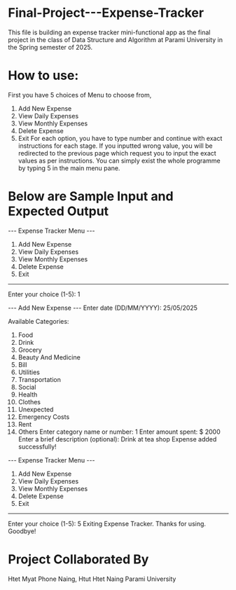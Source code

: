 # Final-Project---Expense-Tracker
This file is building an expense tracker mini-functional app as the final project in the class of Data Structure and Algorithm at Parami University in the Spring semester of 2025. 

# How to use: 
First you have 5 choices of Menu to choose from, 
1. Add New Expense
2. View Daily Expenses
3. View Monthly Expenses
4. Delete Expense
5. Exit
For each option, you have to type number and continue with exact instructions for each stage.
If you inputted wrong value, you will be redirected to the previous page which request you to input the exact values as per instructions.
You can simply exist the whole programme by typing 5 in the main menu pane.


# Below are Sample Input and Expected Output
--- Expense Tracker Menu ---
1. Add New Expense
2. View Daily Expenses
3. View Monthly Expenses
4. Delete Expense
5. Exit
----------------------------
Enter your choice (1-5):  1

--- Add New Expense ---
Enter date (DD/MM/YYYY):  25/05/2025

Available Categories:
  1. Food
  2. Drink
  3. Grocery
  4. Beauty And Medicine
  5. Bill
  6. Utilities
  7. Transportation
  8. Social
  9. Health
  10. Clothes
  11. Unexpected
  12. Emergency Costs
  13. Rent
  14. Others
Enter category name or number:  1
Enter amount spent: $ 2000
Enter a brief description (optional):  Drink at tea shop
Expense added successfully!

--- Expense Tracker Menu ---
1. Add New Expense
2. View Daily Expenses
3. View Monthly Expenses
4. Delete Expense
5. Exit
----------------------------
Enter your choice (1-5):  5
Exiting Expense Tracker. Thanks for using. Goodbye!


# Project Collaborated By
Htet Myat Phone Naing, Htut Htet Naing
Parami University
